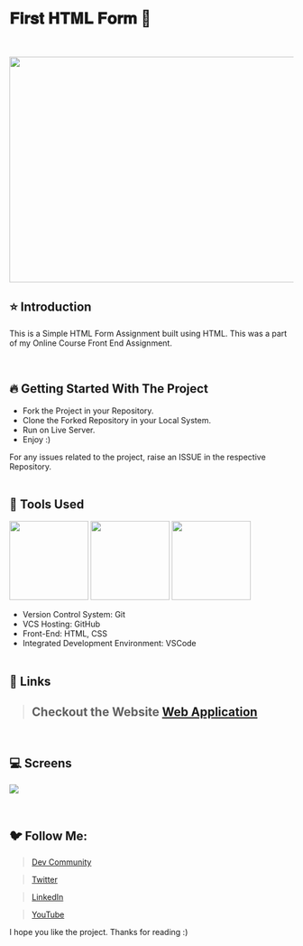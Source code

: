 # 𝐅𝐢𝐫𝐬𝐭 𝐇𝐓𝐌𝐋 𝐅𝐨𝐫𝐦 🚀

<br/>
<p align="center">
<img height="400" width="800" src="https://user-images.githubusercontent.com/76626529/184518209-1465b032-5f77-496c-bf9e-bffc8a578b48.png">
</p>

## ⭐ Introduction

This is a Simple HTML Form Assignment built using HTML. This was a part of my Online Course Front End Assignment.

   <br/>

## 🔥 Getting Started With The Project

-  Fork the Project in your Repository.
-  Clone the Forked Repository in your Local System.
-  Run on Live Server.
-  Enjoy :)

For any issues related to the project, raise an ISSUE in the respective Repository.
<br/>
<br/>

## 🔨 Tools Used

<p align="justify">
<img height="140" width="140" src="https://www.w3.org/html/logo/downloads/HTML5_Logo_256.png">
<img height="140" width="140" src="https://logodix.com/logo/470309.png">
<img height="140" width="140" src="https://code.visualstudio.com/assets/apple-touch-icon.png">
</p>

-  Version Control System: Git
-  VCS Hosting: GitHub
-  Front-End: HTML, CSS
-  Integrated Development Environment: VSCode
   <br/>
   <br/>

## 🔗 Links

> ## Checkout the Website [Web Application](https://ayush-kanduri.github.io/First-HTML-Form/)

 <br/>

## 💻 Screens

<p align="justify">
<img src="https://user-images.githubusercontent.com/76626529/184518206-f8c3d8c3-9c59-4709-aed3-0fc76f9ba4ac.jpg">
</p>
<br/>

## 🐦 Follow Me:

> [Dev Community](https://dev.to/ayushkanduri)

> [Twitter](https://twitter.com/ayush_codes)

> [LinkedIn](https://www.linkedin.com/in/ayushkanduri/)

> [YouTube](https://www.youtube.com/channel/UC6c1ajC_2jF7wQp7Y13t2bg)

I hope you like the project. Thanks for reading :)
